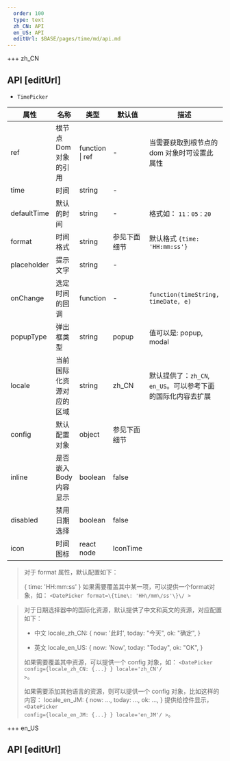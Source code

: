 ```yaml
---   
  order: 100
  type: text
  zh_CN: API
  en_US: API
  editUrl: $BASE/pages/time/md/api.md
---
```


+++ zh_CN

## API [editUrl]

- <Code>TimePicker</Code>

| 属性        | 名称                     | 类型            | 默认值       | 描述                                                                               |
| ----------- | ------------------------ | --------------- | ------------ | ---------------------------------------------------------------------------------- |
| ref         | 根节点 Dom 对象的引用    | function \| ref | -            | 当需要获取到根节点的 dom 对象时可设置此属性                                        |
| time        | 时间                     | string          | -            |                                                                                    |
| defaultTime | 默认的时间               | string          | -            | 格式如： <Code>11：05：20</Code>                                                   |
| format      | 时间格式                 | string          | 参见下面细节 | 默认格式 <Code>{time: 'HH:mm:ss'}</Code>                                           |
| placeholder | 提示文字                 | string          | -            |                                                                                    |
| onChange    | 选定时间的回调           | function        | -            | <Code>function(timeString, timeDate, e)</Code>                                     |
| popupType   | 弹出框类型               | string          | popup        | 值可以是: popup, modal                                                             |
| locale      | 当前国际化资源对应的区域 | string          | zh_CN        | 默认提供了：<Code>zh_CN</Code>, <Code>en_US</Code>。可以参考下面的国际化内容去扩展 |
| config      | 默认配置对象             | object          | 参见下面细节 |                                                                                    |
| inline      | 是否嵌入 Body 内容显示   | boolean         | false        |                                                                                    |
| disabled    | 禁用日期选择             | boolean         | false        |                                                                                    |
| icon        | 时间图标                 | react node      | IconTime     |                                                                                    |

<Blockquote>

对于 format 属性，默认配置如下：

<Hcode>
{
    time: 'HH:mm:ss'
}
</Hcode>  
如果需要覆盖其中某一项，可以提供一个format对象，如： <Code>&lt;DatePicker format=\{time\: 'HH\/mm\/ss'\}\/ ></Code>

</Blockquote>

<Blockquote>

对于日期选择器中的国际化资源，默认提供了中文和英文的资源，对应配置如下：

- 中文
  <Hcode>
  locale_zh_CN: {
  now: '此时',
  today: "今天",
  ok: "确定",
  }
  </Hcode>

- 英文
  <Hcode>
  locale_en_US: {
  now: 'Now',
  today: "Today",
  ok: "OK",
  }
  </Hcode>

如果需要覆盖其中资源，可以提供一个 config 对象，如： <Code>&lt;DatePicker config=\{locale_zh_CN: {...} } locale='zh_CN'\/ ></Code>。

如果需要添加其他语言的资源，则可以提供一个 config 对象，比如这样的内容：
<Hcode>
locale_en_JM: {
now: ...,
today: ...,
ok: ...,
}
</Hcode>
提供给控件显示， <Code>&lt;DatePicker config=\{locale_en_JM: {...} } locale='en_JM'\/ ></Code>。

</Blockquote>

+++ en_US

## API [editUrl]
